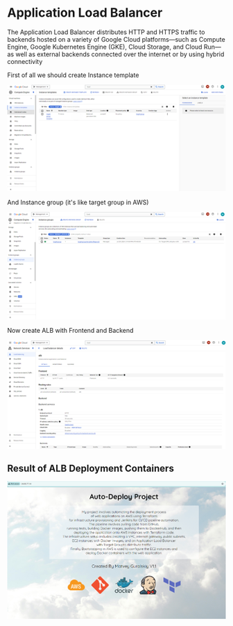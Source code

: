# Application Load Balancer
The Application Load Balancer distributes HTTP and HTTPS traffic to backends hosted on a variety of Google Cloud platforms—such as Compute Engine, Google Kubernetes Engine (GKE), Cloud Storage, and Cloud Run—as well as external backends connected over the internet or by using hybrid connectivity

First of all we should create Instance template

<img src="https://github.com/MatveyGuralskiy/GCP/blob/main/ALB/Screens/ALB-2.png?raw=true">

And Instance group (it's like target group in AWS)

<img src="https://github.com/MatveyGuralskiy/GCP/blob/main/ALB/Screens/ALB-3.png?raw=true">

Now create ALB with Frontend and Backend

<img src="https://github.com/MatveyGuralskiy/GCP/blob/main/ALB/Screens/ALB-1.png?raw=true">

## Result of ALB Deployment Containers

<img src="https://github.com/MatveyGuralskiy/GCP/blob/main/ALB/Screens/Result.png?raw=true">


